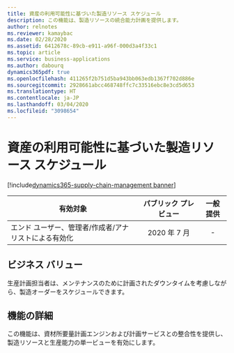 ```yaml
---
title: 資産の利用可能性に基づいた製造リソース スケジュール
description: この機能は、製造リソースの統合能力計画を提供します。
author: relnotes
ms.reviewer: kamaybac
ms.date: 02/28/2020
ms.assetid: 6412678c-89cb-e911-a96f-000d3a4f33c1
ms.topic: article
ms.service: business-applications
ms.author: dabourq
dynamics365pdf: true
ms.openlocfilehash: 411265f2b751d5ba943bb063edb1367f702d886e
ms.sourcegitcommit: 2928661abcc468748ffc7c33516ebc8e3cd5d653
ms.translationtype: HT
ms.contentlocale: ja-JP
ms.lasthandoff: 03/04/2020
ms.locfileid: "3098654"
---
```

# <a name="manufacturing-resource-scheduling-based-on-asset-availability"></a>資産の利用可能性に基づいた製造リソース スケジュール
[!include[dynamics365-supply-chain-management banner](../includes/dynamics365-supply-chain-management.md)]

| 有効対象    |  パブリック プレビュー | 一般提供 | 
| ---------- | :----------: |:----------: |
|エンド ユーザー、管理者/作成者/アナリストによる有効化|2020 年 7 月| -|


## <a name="business-value"></a>ビジネス バリュー
<!-- bv start -->
生産計画担当者は、メンテナンスのために計画されたダウンタイムを考慮しながら、製造オーダーをスケジュールできます。
<!-- bv end -->



## <a name="feature-details"></a>機能の詳細
<!--feature detail start -->
この機能は、資材所要量計画エンジンおよび計画サービスとの整合性を提供し、製造リソースと生産能力の単一ビューを有効にします。
<!--feature detail end -->









